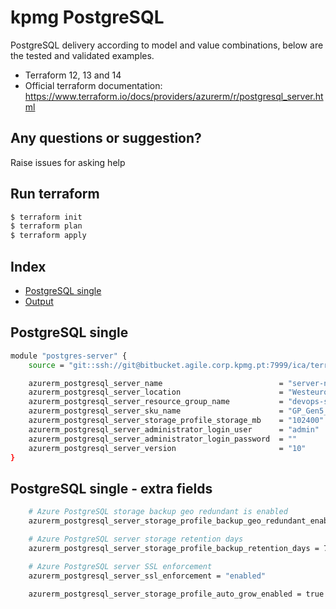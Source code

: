 # kpmg PostgreSQL

PostgreSQL delivery according to model and value combinations, below are the tested and validated examples.

  - Terraform 12, 13 and 14
  - Official terraform documentation: https://www.terraform.io/docs/providers/azurerm/r/postgresql_server.html

## Any questions or suggestion?

Raise issues for asking help

## Run terraform

```bash
$ terraform init
$ terraform plan
$ terraform apply
```

## Index

- [PostgreSQL single](#postgresql-single)
- [Output](#output)

## PostgreSQL single<a name="postgresql-single"></a>
```bash
module "postgres-server" {
    source = "git::ssh://git@bitbucket.agile.corp.kpmg.pt:7999/ica/terraform-azure-azurerm-postgresql-server.git"

    azurerm_postgresql_server_name                          = "server-name"
    azurerm_postgresql_server_location                      = "Westeurope"
    azurerm_postgresql_server_resource_group_name           = "devops-shr-rg-01"
    azurerm_postgresql_server_sku_name                      = "GP_Gen5_2"
    azurerm_postgresql_server_storage_profile_storage_mb    = "102400"
    azurerm_postgresql_server_administrator_login_user      = "admin"
    azurerm_postgresql_server_administrator_login_password  = ""
    azurerm_postgresql_server_version                       = "10"
}
```

## PostgreSQL single - extra fields<a name="postgresql-single-extra"></a>
```bash
    # Azure PostgreSQL storage backup geo redundant is enabled
    azurerm_postgresql_server_storage_profile_backup_geo_redundant_enabled = false

    # Azure PostgreSQL server storage retention days
    azurerm_postgresql_server_storage_profile_backup_retention_days = 7

    # Azure PostgreSQL server SSL enforcement
    azurerm_postgresql_server_ssl_enforcement = "enabled"

    azurerm_postgresql_server_storage_profile_auto_grow_enabled = true
```